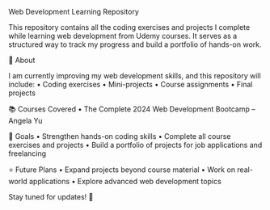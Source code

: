 Web Development Learning Repository

This repository contains all the coding exercises and projects I complete while learning web development from Udemy courses. It serves as a structured way to track my progress and build a portfolio of hands-on work.

📌 About

I am currently improving my web development skills, and this repository will include:
	•	Coding exercises
	•	Mini-projects
	•	Course assignments
	•	Final projects

📚 Courses Covered
	•	The Complete 2024 Web Development Bootcamp – Angela Yu
 

🚀 Goals
	•	Strengthen hands-on coding skills
	•	Complete all course exercises and projects
	•	Build a portfolio of projects for job applications and freelancing

⭐ Future Plans
	•	Expand projects beyond course material
	•	Work on real-world applications
	•	Explore advanced web development topics

Stay tuned for updates! 🚀
